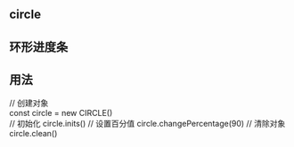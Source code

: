 ## circle

## 环形进度条

## 用法
  // 创建对象  
  const circle = new CIRCLE()  
  // 初始化
  circle.inits()
  // 设置百分值
  circle.changePercentage(90)
  // 清除对象  
  circle.clean()
